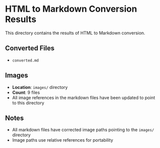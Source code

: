 # HTML to Markdown Conversion Results

This directory contains the results of HTML to Markdown conversion.

## Converted Files

- `converted.md`

## Images

- **Location**: `images/` directory
- **Count**: 9 files
- All image references in the markdown files have been updated to point to this directory

## Notes

- All markdown files have corrected image paths pointing to the `images/` directory
- Image paths use relative references for portability
